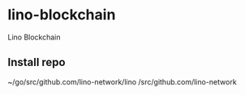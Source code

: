 # lino-blockchain
Lino Blockchain

## Install repo

~/go/src/github.com/lino-network/lino
/src/github.com/lino-network
